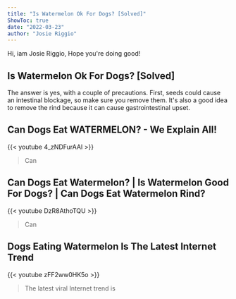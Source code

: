 ```yaml
---
title: "Is Watermelon Ok For Dogs? [Solved]"
ShowToc: true 
date: "2022-03-23"
author: "Josie Riggio" 
---
```


Hi, iam Josie Riggio, Hope you're doing good!
## Is Watermelon Ok For Dogs? [Solved]
The answer is yes, with a couple of precautions. First, seeds could cause an intestinal blockage, so make sure you remove them. It's also a good idea to remove the rind because it can cause gastrointestinal upset.

## Can Dogs Eat WATERMELON? - We Explain All!
{{< youtube 4_zNDFurAAI >}}
>Can 

## Can Dogs Eat Watermelon? | Is Watermelon Good For Dogs? | Can Dogs Eat Watermelon Rind?
{{< youtube DzR8AthoTQU >}}
>Can 

## Dogs Eating Watermelon Is The Latest Internet Trend
{{< youtube zFF2ww0HK5o >}}
>The latest viral Internet trend is 

